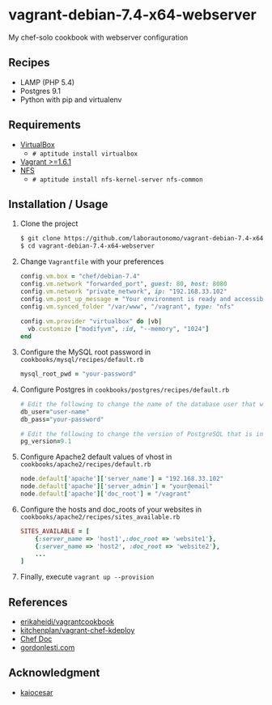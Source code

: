 vagrant-debian-7.4-x64-webserver
================================

My chef-solo cookbook with webserver configuration

Recipes
-------
* LAMP (PHP 5.4)
* Postgres 9.1
* Python with pip and virtualenv

Requirements
------------
* [VirtualBox](https://www.virtualbox.org/wiki/Downloads) 
	* `# aptitude install virtualbox`
* [Vagrant >=1.6.1](http://www.vagrantup.com/downloads.html)
* [NFS](http://en.wikipedia.org/wiki/Network_File_System) 
	* `# aptitude install nfs-kernel-server nfs-common`

Installation / Usage
--------------------

1. Clone the project

    ``` sh
    $ git clone https://github.com/laborautonomo/vagrant-debian-7.4-x64-webserver.git
    $ cd vagrant-debian-7.4-x64-webserver
    ``` 

2. Change `Vagrantfile` with your preferences

    ``` ruby
    config.vm.box = "chef/debian-7.4"
    config.vm.network "forwarded_port", guest: 80, host: 8080
    config.vm.network "private_network", ip: "192.168.33.102"
    config.vm.post_up_message = "Your environment is ready and accessible in http://192.168.33.102"
    config.vm.synced_folder "/var/www", "/vagrant", type: "nfs"
  
    config.vm.provider "virtualbox" do |vb|
      vb.customize ["modifyvm", :id, "--memory", "1024"]
    end
    ``` 

3. Configure the MySQL root password in `cookbooks/mysql/recipes/default.rb`

    ``` ruby
    mysql_root_pwd = "your-password"
    ``` 

4. Configure Postgres in `cookbooks/postgres/recipes/default.rb`

    ``` ruby
    # Edit the following to change the name of the database user that will be created:
	db_user="user-name"
	db_pass="your-password"
	
	# Edit the following to change the version of PostgreSQL that is installed
	pg_version=9.1
    ```

5. Configure Apache2 default values of vhost in `cookbooks/apache2/recipes/default.rb`
	
	``` ruby
    node.default['apache']['server_name'] = "192.168.33.102"
	node.default['apache']['server_admin'] = "your@email"
	node.default['apache']['doc_root'] = "/vagrant"
    ```
	
6. Configure the hosts and doc_roots of your websites in `cookbooks/apache2/recipes/sites_available.rb`

	``` ruby
    SITES_AVAILABLE = [
		{:server_name => 'host1',:doc_root => 'website1'},
		{:server_name => 'host2', :doc_root => 'website2'},
		...
	]
    ```

7. Finally, execute `vagrant up --provision`

References
----------
* [erikaheidi/vagrantcookbook](https://github.com/erikaheidi/vagrantcookbook)
* [kitchenplan/vagrant-chef-kdeploy](https://github.com/kitchenplan/vagrant-chef-kdeploy)
* [Chef Doc](http://docs.getchef.com/)
* [gordonlesti.com](http://gordonlesti.com/developing-with-vagrant-part-2/)

Acknowledgment
--------------
* [kaiocesar](https://github.com/kaiocesar)
